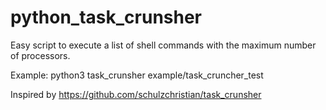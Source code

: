 # python_task_crunsher
Easy script to execute a list of shell commands with the maximum number of processors.

Example: python3 task_crunsher example/task_cruncher_test

Inspired by https://github.com/schulzchristian/task_crunsher
